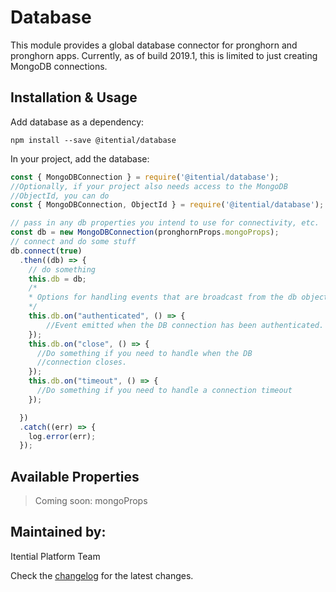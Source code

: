 # Database

This module provides a global database connector for pronghorn and pronghorn apps. Currently, as of build 2019.1, this is limited to just creating MongoDB connections.

## Installation & Usage

Add database as a dependency:

```
npm install --save @itential/database
```

In your project, add the database:

```js
const { MongoDBConnection } = require('@itential/database');
//Optionally, if your project also needs access to the MongoDB
//ObjectId, you can do
const { MongoDBConnection, ObjectId } = require('@itential/database');

// pass in any db properties you intend to use for connectivity, etc.
const db = new MongoDBConnection(pronghornProps.mongoProps);
// connect and do some stuff
db.connect(true)
  .then((db) => {
    // do something
    this.db = db;
    /*
    * Options for handling events that are broadcast from the db object
    */
    this.db.on("authenticated", () => {
        //Event emitted when the DB connection has been authenticated.
    });
    this.db.on("close", () => {
      //Do something if you need to handle when the DB
      //connection closes.
    });
    this.db.on("timeout", () => {
      //Do something if you need to handle a connection timeout
    });

  })
  .catch((err) => {
    log.error(err);
  });
```

## Available Properties

 > Coming soon: mongoProps

Maintained by:
---

Itential Platform Team

Check the [changelog](CHANGELOG.md) for the latest changes.
